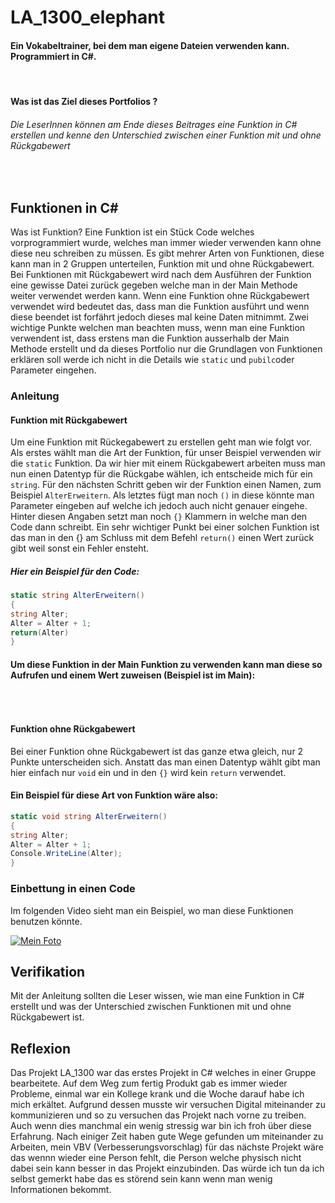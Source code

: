# LA_1300_elephant
#### Ein Vokabeltrainer, bei dem man eigene Dateien verwenden kann. Programmiert in C#.
<br>

#### Was ist das Ziel dieses Portfolios ?
###### Die LeserInnen können am Ende dieses Beitrages eine Funktion in C# erstellen und kenne den Unterschied zwischen einer Funktion mit und ohne Rückgabewert
<br>

## Funktionen in C#
Was ist Funktion?
Eine Funktion ist ein Stück Code welches vorprogrammiert wurde, welches man immer wieder verwenden kann ohne diese neu schreiben zu müssen.
Es gibt mehrer Arten von Funktionen, diese kann man in 2 Gruppen unterteilen, Funktion mit und ohne Rückgabewert.
Bei Funktionen mit Rückgabewert wird nach dem Ausführen der Funktion eine gewisse Datei zurück gegeben welche man in der Main Methode weiter verwendet werden kann.
Wenn eine Funktion ohne Rückgabewert verwendet wird bedeutet das, dass man die Funktion ausführt und wenn diese beendet ist forfährt jedoch dieses mal keine Daten mitnimmt.
Zwei wichtige Punkte welchen man beachten muss, wenn man eine Funktion verwendent ist, dass erstens man die Funktion ausserhalb der Main Methode erstellt und da dieses Portfolio nur die Grundlagen von Funktionen erklären soll werde ich nicht in die Details wie ``static`` und ``pubilc``oder Parameter eingehen.


### Anleitung
#### Funktion mit Rückgabewert
Um eine Funktion mit Rückegabewert zu erstellen geht man wie folgt vor. Als erstes wählt man die Art der Funktion, für unser Beispiel verwenden wir die ``static`` Funktion. 
Da wir hier mit einem Rückgabewert arbeiten muss man nun einen Datentyp für die Rückgabe wählen, ich entscheide mich für ein ``string``. Für den nächsten Schritt geben wir der Funktion einen Namen, zum Beispiel ``AlterErweitern``. Als letztes fügt man noch ``()`` in diese könnte man Parameter eingeben auf welche ich jedoch auch nicht genauer eingehe.
Hinter diesen Angaben setzt man noch ``{}`` Klammern in welche man den Code dann schreibt. Ein sehr wichtiger Punkt bei einer solchen Funktion ist das man in den {} am Schluss mit dem Befehl ``return()`` einen Wert zurück gibt weil sonst ein Fehler ensteht.
##### Hier ein Beispiel für den Code:
```csharp
static string AlterErweitern() 
{
string Alter;
Alter = Alter + 1;
return(Alter)
}
```
#### Um diese Funktion in der Main Funktion zu verwenden kann man diese so Aufrufen und einem Wert zuweisen (Beispiel ist im Main):
```csharp

```

<br>

#### Funktion ohne Rückgabewert
Bei einer Funktion ohne Rückgabewert ist das ganze etwa gleich, nur 2 Punkte unterscheiden sich. Anstatt das man einen Datentyp wählt gibt man hier einfach nur ``void`` ein und in den ``{}`` wird kein ``return`` verwendet.
#### Ein Beispiel für diese Art von Funktion wäre also:
```csharp
static void string AlterErweitern()
{
string Alter;
Alter = Alter + 1;
Console.WriteLine(Alter);
}
```





 
 ### Einbettung in einen Code
Im folgenden Video sieht man ein Beispiel, wo man diese Funktionen benutzen könnte.

[![Mein Foto](http://img.youtube.com/vi/i0y-RBSp8R0/0.jpg)](https://youtu.be/i0y-RBSp8R0)
<br>



## Verifikation
Mit der Anleitung sollten die Leser wissen, wie man eine Funktion in C# erstellt und was der Unterschied zwischen Funktionen mit und ohne Rückgabewert ist.


## Reflexion
Das Projekt LA_1300 war das erstes Projekt in C# welches in einer Gruppe bearbeitete. Auf dem Weg zum fertig Produkt gab es immer wieder Probleme, einmal war ein Kollege krank und die Woche darauf habe ich mich erkältet. Aufgrund dessen musste wir versuchen Digital miteinander zu kommunizieren und so zu versuchen das Projekt nach vorne zu treiben. Auch wenn dies manchmal ein wenig stressig war bin ich froh über diese Erfahrung. Nach einiger Zeit haben gute Wege gefunden um miteinander zu Arbeiten, mein VBV (Verbesserungsvorschlag) für das nächste Projekt wäre das wennn wieder eine Person fehlt, die Person welche physisch nicht dabei sein kann besser in das Projekt einzubinden. Das würde ich tun da ich selbst gemerkt habe das es störend sein kann wenn man wenig Informationen bekommt.
